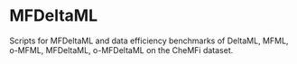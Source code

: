 # MFDeltaML
Scripts for MFDeltaML and data efficiency benchmarks of DeltaML, MFML, o-MFML, MFDeltaML, o-MFDeltaML on the CheMFi dataset.
